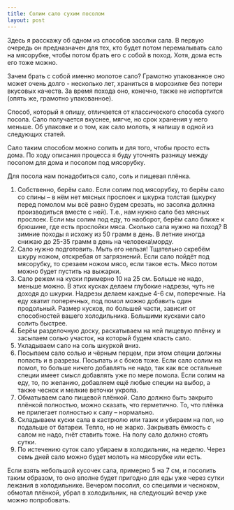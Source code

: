 ```yaml
---
title: Солим сало сухим посолом
layout: post
---
```


Здесь я расскажу об одном из способов засолки сала. В первую очередь он предназначен для тех, кто будет потом перемалывать сало на мясорубке, чтобы потом брать его с собой в поход. Хотя, дома есть его тоже можно.

Зачем брать с собой именно молотое сало? Грамотно упакованное оно может очень долго - несколько лет, храниться в морозилке без потери вкусовых качеств. За время похода оно, конечно, также не испортится (опять же, грамотно упакованное).

Способ, который я опишу, отличается от классического способа сухого посола. Сало получается вкуснее, мягче, но срок хранения у него меньше. Об упаковке и о том, как сало молоть, я напишу в одной из следующих статей.

Сало таким способом можно солить и для того, чтобы просто есть дома. По ходу описания процесса я буду уточнять разницу между посолом для дома и посолом под мясорубку.

Для посола нам понадобиться сало, соль и пищевая плёнка.

1. Собственно, берём сало. Если солим под мясорубку, то берём сало со спины – в нём нет мясных прослоек и шкурка толстая (шкурку перед помолом мы всё равно будем срезать, но засолка должна производиться вместе с ней). Т.е., нам нужно сало без мясных прослоек. Если мы солим под еду, то наоборот, берём сало ближе к брюшине, где есть прослойки мяса. Сколько сала нужно на поход? В зимние походы я исхожу из 50 грамм в день. В летние иногда снижаю до 25-35 грамм в день на человека\морду.
2. Сало нужно подготовить. Мыть его нельзя! Тщательно скребём шкуру ножом, отскребая от загрязнений. Если сало пойдёт под мясорубку, то срезаем ножом мясо, если такое есть. Мясо потом можно будет пустить на выжарки.
3. Сало режем на куски примерно 10 на 25 см. Больше не надо, меньше можно. В этих кусках делаем глубокие надрезы, чуть не доходя до шкурки. Надрезы делаем каждые 4-6 см, поперечные. На еду хватит поперечных, под помол можно добавить один продольный. Размер кусков, по большей части, зависит от способностей вашего холодильника. Большими кусками сало солить быстрее.
4. Берём разделочную доску, раскатываем на ней пищевую плёнку и засыпаем солью участок, на который будем класть сало.
5. Укладываем сало на соль шкуркой вниз.
6. Посыпаем сало солью и чёрным перцем, при этом специи должны попасть и в разрезы. Посыпать и с боков тоже. Если сало солим на помол, то больше ничего добавлять не надо, так как все остальные специи имеет смысл добавлять уже по мере помола. Если солим на еду, то, по желанию, добавляем ещё любые специи на выбор, а также чеснок и мелкие веточки укропа.
7. Обматываем сало пищевой плёнкой. Сало должно быть закрыто плёнкой полностью, можно сказать, что герметично. То, что плёнка не прилегает полностью к салу – нормально.
8. Складываем куски сала в кастрюлю или тазик и убираем на пол, но подальше от батареи. Тепло, но не жарко. Закрывать ёмкость с салом не надо, гнёт ставить тоже. На полу сало должно стоять сутки.
9. По истечению суток сало убираем в холодильник, на неделю. Через семь дней сало можно будет молоть на мясорубке или есть.

Если взять небольшой кусочек сала, примерно 5 на 7 см, и посолить таким образом, то оно вполне будет пригодно для еды уже через сутки лежания в холодильнике. Вечером посолил, со специями и чесноком, обмотал плёнкой, убрал в холодильник, на следующий вечер уже можно попробовать.
